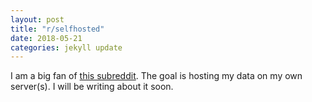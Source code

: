 ```yaml
---
layout: post
title: "r/selfhosted"
date: 2018-05-21
categories: jekyll update
---
```


I am a big fan of [this subreddit](https://www.reddit.com/r/selfhosted/). The goal is hosting my data on my own server(s). I will be writing about it soon.
